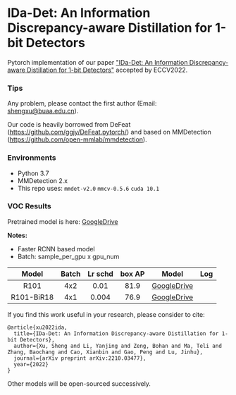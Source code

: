 # IDa-Det: An Information Discrepancy-aware Distillation for 1-bit Detectors
Pytorch implementation of our paper ["IDa-Det: An Information Discrepancy-aware Distillation for 1-bit Detectors"](http://arxiv.org/abs/2210.03477) accepted by ECCV2022.

### Tips
Any problem, please contact the first author (Email: shengxu@buaa.edu.cn). 

Our code is heavily borrowed from DeFeat (https://github.com/ggjy/DeFeat.pytorch/) and based on MMDetection (https://github.com/open-mmlab/mmdetection).


### Environments
- Python 3.7
- MMDetection 2.x
- This repo uses: `mmdet-v2.0` `mmcv-0.5.6` `cuda 10.1`

### VOC Results

Pretrained model is here: [GoogleDrive](https://drive.google.com/drive/folders/1I0RlAiLe-KJuorXq4lLzeSgJUb3inT2J?usp=sharing)

**Notes:**

- Faster RCNN based model
- Batch: sample_per_gpu x gpu_num

| Model  | Batch | Lr schd | box AP | Model | Log |
|:-----:|:-----:|:-------:|:------:|:-----:|:---:|
| R101  |  4x2  | 0.01    | 81.9  |[GoogleDrive](https://drive.google.com/drive/folders/1I0RlAiLe-KJuorXq4lLzeSgJUb3inT2J?usp=sharing) |     |
| R101-BiR18| 4x1  | 0.004    | 76.9 | [GoogleDrive](https://drive.google.com/drive/folders/1I0RlAiLe-KJuorXq4lLzeSgJUb3inT2J?usp=sharing)|   |

If you find this work useful in your research, please consider to cite:

```
@article{xu2022ida,
  title={IDa-Det: An Information Discrepancy-aware Distillation for 1-bit Detectors},
  author={Xu, Sheng and Li, Yanjing and Zeng, Bohan and Ma, Teli and Zhang, Baochang and Cao, Xianbin and Gao, Peng and Lu, Jinhu},
  journal={arXiv preprint arXiv:2210.03477},
  year={2022}
}
```

Other models will be open-sourced successively.
